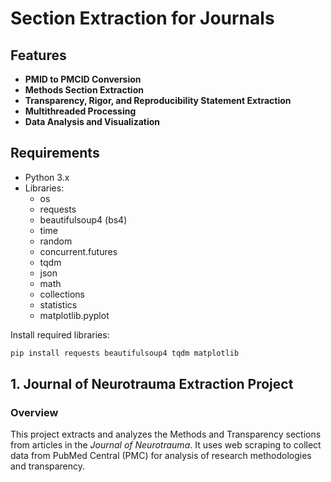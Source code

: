 # Section Extraction for Journals

## Features
- **PMID to PMCID Conversion**
- **Methods Section Extraction**
- **Transparency, Rigor, and Reproducibility Statement Extraction**
- **Multithreaded Processing**
- **Data Analysis and Visualization**

## Requirements
- Python 3.x
- Libraries:
  - os
  - requests
  - beautifulsoup4 (bs4)
  - time
  - random
  - concurrent.futures
  - tqdm
  - json
  - math
  - collections
  - statistics
  - matplotlib.pyplot

Install required libraries:
```bash
pip install requests beautifulsoup4 tqdm matplotlib
```

## 1. Journal of Neurotrauma Extraction Project

### Overview
This project extracts and analyzes the Methods and Transparency sections from articles in the *Journal of Neurotrauma*. It uses web scraping to collect data from PubMed Central (PMC) for analysis of research methodologies and transparency.